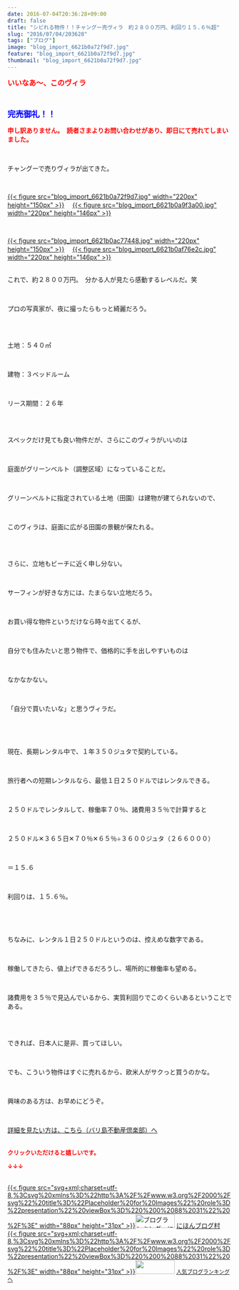 ```yaml
---
date: 2016-07-04T20:36:28+09:00
draft: false
title: "シビれる物件！！チャングー売ヴィラ　約２８００万円、利回り１５.６％超"
slug: "2016/07/04/203628"
tags: ["ブログ"]
image: "blog_import_6621b0a72f9d7.jpg"
feature: "blog_import_6621b0a72f9d7.jpg"
thumbnail: "blog_import_6621b0a72f9d7.jpg"
---
```

<p><font color="#ff0000" size="3"><strong>いいなあ～、このヴィラ</strong></font></p><br/><p><font color="#0000ff" size="4"><strong>完売御礼！！</strong></font></p><p><font color="#ff0000"><strong>申し訳ありません。　読者さまよりお問い合わせがあり、即日にて売れてしまいました。</strong></font></p><br/><p>チャングーで売りヴィラが出てきた。</p><br/><p><a href="blog_import_6621b0a86889c.jpg">{{< figure src="blog_import_6621b0a72f9d7.jpg" width="220px" height="150px" >}}</a> 　<a href="blog_import_6621b0ab380c7.jpg">{{< figure src="blog_import_6621b0a9f3a00.jpg" width="220px" height="146px" >}}</a> </p><br/><p><a href="blog_import_6621b0adb0258.jpg">{{< figure src="blog_import_6621b0ac77448.jpg" width="220px" height="150px" >}}</a> 　<a href="blog_import_6621b0b0adb5a.jpg">{{< figure src="blog_import_6621b0af76e2c.jpg" width="220px" height="146px" >}}</a> <br/><br/></p><p>これで、約２８００万円。　分かる人が見たら感動するレベルだ。笑<br/></p><br/><p>プロの写真家が、夜に撮ったらもっと綺麗だろう。</p><br/><br/><p>土地：５４０㎡</p><br/><p>建物：３ベッドルーム</p><br/><p>リース期間：２６年</p><br/><br/><p>スペックだけ見ても良い物件だが、さらにこのヴィラがいいのは</p><br/><p>庭面がグリーンベルト（調整区域）になっていることだ。</p><br/><p>グリーンベルトに指定されている土地（田園）は建物が建てられないので、</p><br/><p>このヴィラは、庭面に広がる田園の景観が保たれる。</p><br/><br/><p>さらに、立地もビーチに近く申し分ない。</p><br/><p>サーフィンが好きな方には、たまらない立地だろう。</p><br/><p>お買い得な物件というだけなら時々出てくるが、</p><br/><p>自分でも住みたいと思う物件で、価格的に手を出しやすいものは</p><br/><p>なかなかない。</p><br/><p>「自分で買いたいな」と思うヴィラだ。</p><p><br/></p><br/><p>現在、長期レンタル中で、１年３５０ジュタで契約している。</p><br/><p>旅行者への短期レンタルなら、最低１日２５０ドルではレンタルできる。</p><br/><p>２５０ドルでレンタルして、稼働率７０％、諸費用３５％で計算すると</p><br/><p>２５０ドル✕３６５日✕７０％✕６５％÷３６００ジュタ（２６６０００）</p><br/><p>＝１５.６</p><br/><p>利回りは、１５.６％。</p><p><br/></p><br/><p>ちなみに、レンタル１日２５０ドルというのは、控えめな数字である。</p><br/><p>稼働してきたら、値上げできるだろうし、場所的に稼働率も望める。</p><br/><p>諸費用を３５％で見込んでいるから、実質利回りでこのくらいあるということである。</p><br/><br/><p>できれば、日本人に是非、買ってほしい。</p><br/><p>でも、こういう物件はすぐに売れるから、欧米人がサクっと買うのかな。</p><br/><p>興味のある方は、お早めにどうぞ。</p><p><br/></p><p><a href="iin.co.jp" target="_blank">詳細を見たい方は、こちら（バリ島不動産倶楽部）へ<br/></a><br/></p><p><font color="#ff0000" size="2"><strong>クリックいただけると嬉しいです。<br/></strong></font></p><p><font color="#ff0000" size="2"><strong>↓↓↓</strong></font></p><p><br/><a href="http://www.blogmura.com/ranking.html" target="_blank">{{< figure src="svg+xml;charset=utf-8,%3Csvg%20xmlns%3D%22http%3A%2F%2Fwww.w3.org%2F2000%2Fsvg%22%20title%3D%22Placeholder%20for%20Images%22%20role%3D%22presentation%22%20viewBox%3D%220%200%2088%2031%22%20%2F%3E" width="88px" height="31px" >}}<noscript><img border="0" alt="ブログランキング・にほんブログ村へ" src="https://img-proxy.blog-video.jp/images?url=http%3A%2F%2Fwww.blogmura.com%2Fimg%2Fwww88_31.gif" width="88" height="31"></noscript></a> <a href="http://www.blogmura.com/ranking.html" target="_blank">にほんブログ村</a> <br/><a title="人気ブログランキングへ" href="link.php?1804582">{{< figure src="svg+xml;charset=utf-8,%3Csvg%20xmlns%3D%22http%3A%2F%2Fwww.w3.org%2F2000%2Fsvg%22%20title%3D%22Placeholder%20for%20Images%22%20role%3D%22presentation%22%20viewBox%3D%220%200%2088%2031%22%20%2F%3E" width="88px" height="31px" >}}<noscript><img border="0" src="https://blog.with2.net/img/banner/banner_22.gif" width="88" height="31"></noscript></a> <a style="FONT-SIZE: 12px" href="link.php?1804582">人気ブログランキングへ</a> </p>

